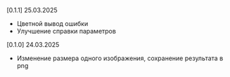 [0.1.1] 25.03.2025

- Цветной вывод ошибки
- Улучшение справки параметров

[0.1.0] 24.03.2025

- Изменение размера одного изображения, сохранение результата в png